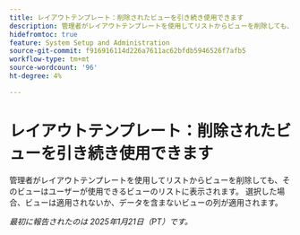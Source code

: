```yaml
---
title: レイアウトテンプレート：削除されたビューを引き続き使用できます
description: 管理者がレイアウトテンプレートを使用してリストからビューを削除しても、そのビューはユーザーが使用できるビューのリストに表示されます。 選択した場合、ビューは適用されないか、データを含まないビュー列が適用されます。
hidefromtoc: true
feature: System Setup and Administration
source-git-commit: f916916114d226a7611ac62bfdb5946526f7afb5
workflow-type: tm+mt
source-wordcount: '96'
ht-degree: 4%

---
```


# レイアウトテンプレート：削除されたビューを引き続き使用できます

管理者がレイアウトテンプレートを使用してリストからビューを削除しても、そのビューはユーザーが使用できるビューのリストに表示されます。 選択した場合、ビューは適用されないか、データを含まないビューの列が適用されます。

_最初に報告されたのは 2025年1月21日（PT）です。_
